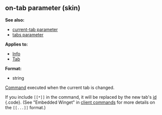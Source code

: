 ## on-tab parameter (skin)
**See also:**
*   [current-tab parameter](/ref/%7Bskin%7D/param/current-tab.md) 
*   [tabs parameter](/ref/%7Bskin%7D/param/tabs.md) 
<!-- -->
**Applies to:**
*   [Info](/ref/%7Bskin%7D/control/info.md) 
*   [Tab](/ref/%7Bskin%7D/control/tab.md) 
<!-- -->
**Format:**
*   string


[Command](/ref/%7Bskin%7D/commands.md)  executed when the current tab
is changed. 

If you include `[[*]]` in the command, it will be
replaced by the new tab\'s [id](/ref/%7Bskin%7D/param/id.md) {.code}. (See
\"Embedded Winget\" in [client commands](/ref/%7Bskin%7D/commands.md) for more
details on the `[[...]]` format.)
